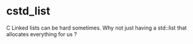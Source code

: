 # cstd_list
C Linked lists can be hard sometimes. Why not just having a std::list that allocates everything for us ? 
